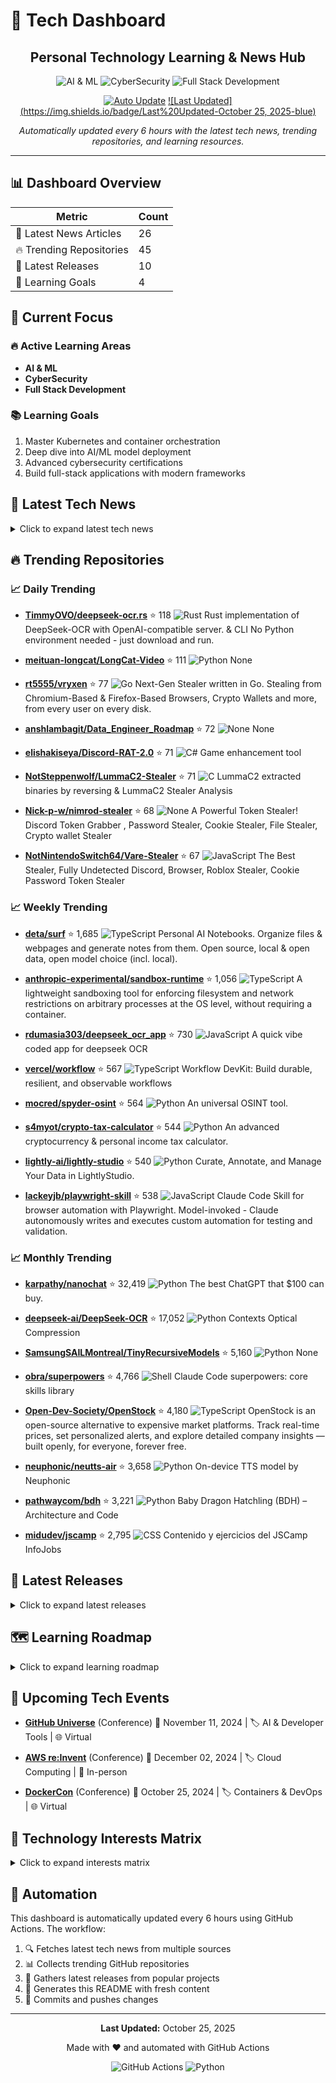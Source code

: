 # 🚀 Tech Dashboard

<div align="center">

## Personal Technology Learning & News Hub

![AI & ML](https://img.shields.io/badge/-AI%20&%20ML-blue) ![CyberSecurity](https://img.shields.io/badge/-CyberSecurity-red) ![Full Stack Development](https://img.shields.io/badge/-Full%20Stack%20Development-green)

[![Auto Update](https://img.shields.io/badge/Auto%20Update-Enabled-success)](https://github.com/yourusername/tech-dashboard/actions)
[![Last Updated](https://img.shields.io/badge/Last%20Updated-October 25, 2025-blue)](https://github.com/yourusername/tech-dashboard)

*Automatically updated every 6 hours with the latest tech news, trending repositories, and learning resources.*

</div>

---

## 📊 Dashboard Overview

| Metric | Count |
|--------|-------|
| 📰 Latest News Articles | 26 |
| 🔥 Trending Repositories | 45 |
| 🎯 Latest Releases | 10 |
| 🎯 Learning Goals | 4 |

## 🎯 Current Focus

### 🔥 Active Learning Areas

- **AI & ML**
- **CyberSecurity**
- **Full Stack Development**

### 📚 Learning Goals

1. Master Kubernetes and container orchestration
2. Deep dive into AI/ML model deployment
3. Advanced cybersecurity certifications
4. Build full-stack applications with modern frameworks

## 📰 Latest Tech News

<details>
<summary>Click to expand latest tech news</summary>

### 📑 Hacker News

- **[Libera Chat receives legal advice that the Online Safety Act does not apply to](https://libera.chat/news/advised)**
  *<p>Article URL: <a href="https://libera.chat/news/advised">https://libera.chat/news/advised</a></p>
<p>Comments URL: <a href="https://news.ycombinator.com/item?id=45705381">https://news.ycombinator.co...*
  📅 Sat, 25 Oct 2025 17:07:40 +0000

- **[Armed police handcuff teen after AI mistakes chip bag for gun in Baltimore](https://www.bbc.com/news/articles/cgjdlx92lylo)**
  *<p>Article URL: <a href="https://www.bbc.com/news/articles/cgjdlx92lylo">https://www.bbc.com/news/articles/cgjdlx92lylo</a></p>
<p>Comments URL: <a href="https://news.ycombinator.com/item?id=45705250"...*
  📅 Sat, 25 Oct 2025 16:48:16 +0000

- **[Rock Tumbler Instructions: Turning Rough Rocks into Beautiful Tumbled Stones](https://rocktumbler.com/tips/rock-tumbler-instructions/)**
  *<p>Article URL: <a href="https://rocktumbler.com/tips/rock-tumbler-instructions/">https://rocktumbler.com/tips/rock-tumbler-instructions/</a></p>
<p>Comments URL: <a href="https://news.ycombinator.com...*
  📅 Sat, 25 Oct 2025 16:32:40 +0000

- **[DNA reveals the real killers that brought down Napoleon's army](https://www.gavi.org/vaccineswork/dna-reveals-real-killers-brought-down-napoleons-army)**
  *<p>Article URL: <a href="https://www.gavi.org/vaccineswork/dna-reveals-real-killers-brought-down-napoleons-army">https://www.gavi.org/vaccineswork/dna-reveals-real-killers-brought-down-napoleons-army<...*
  📅 Sat, 25 Oct 2025 13:33:57 +0000

- **[Synadia and TigerBeetle Commit $512k USD to the Zig Software Foundation](https://www.synadia.com/blog/synadia-tigerbeetle-zig-foundation-pledge)**
  *<p>Article URL: <a href="https://www.synadia.com/blog/synadia-tigerbeetle-zig-foundation-pledge">https://www.synadia.com/blog/synadia-tigerbeetle-zig-foundation-pledge</a></p>
<p>Comments URL: <a href...*
  📅 Sat, 25 Oct 2025 13:24:14 +0000

- **[Making a micro Linux distro (2023)](https://popovicu.com/posts/making-a-micro-linux-distro/)**
  *<p>Article URL: <a href="https://popovicu.com/posts/making-a-micro-linux-distro/">https://popovicu.com/posts/making-a-micro-linux-distro/</a></p>
<p>Comments URL: <a href="https://news.ycombinator.com...*
  📅 Sat, 25 Oct 2025 13:01:39 +0000

### 📑 TechCrunch

- **[Who are AI browsers for?](https://techcrunch.com/2025/10/25/who-are-ai-browsers-for/)**
  *OpenAI launched an AI-powered browser this week, but it feels like it offers a slight efficiency gain at best....*
  📅 Sat, 25 Oct 2025 16:51:36 +0000

- **[TikTok robot star Rizzbot gave me the middle finger](https://techcrunch.com/2025/10/25/tiktok-robot-star-rizzbot-gave-me-the-middle-finger/)**
  *About a week ago, I woke to a dizzying DM on Instagram — Rizzbot flipping me off. This sent me down a rabbit hole  about humanoids in society....*
  📅 Sat, 25 Oct 2025 15:00:00 +0000

- **[India, the market BlaBlaCar once walked away from, is now its biggest](https://techcrunch.com/2025/10/25/india-the-market-blablacar-once-walked-away-from-is-now-its-biggest/)**
  *BlaBlaCar is seeing rapid growth in India, with 20 million passengers expected this year — up 50% from last year....*
  📅 Sat, 25 Oct 2025 14:00:00 +0000

- **[The glaring security risks with AI browser agents](https://techcrunch.com/2025/10/25/the-glaring-security-risks-with-ai-browser-agents/)**
  *New AI browsers from OpenAI and Perplexity promise to increase user productivity, but they also come with increased security risks....*
  📅 Sat, 25 Oct 2025 12:00:00 +0000

- **[Musk’s ad chief at X departs after just 10 months](https://techcrunch.com/2025/10/24/musks-ad-chief-at-x-departs-after-just-10-months/)**
  *The revolving door reportedly reflects deeper tensions....*
  📅 Sat, 25 Oct 2025 06:46:38 +0000

- **[A comprehensive list of 2025 tech layoffs](https://techcrunch.com/2025/10/24/tech-layoffs-2025-list/)**
  *A complete list of all the known layoffs in tech, from Big Tech to startups, broken down by month throughout 2024....*
  📅 Fri, 24 Oct 2025 19:55:31 +0000

### 📑 Dev.to

- **[Danny Maude: The Ridiculous Reason Why 90% of Golfers Can't Strike Their Irons & hybrids](https://dev.to/youtube_golf/danny-maude-the-ridiculous-reason-why-90-of-golfers-cant-strike-their-irons-hybrids-2ooc)**
  *<p><strong>Why 90% of golfers block their irons (and hybrids)</strong><br /><br />
Danny Maude says it all boils down to five setup/swing sins: your sternum’s in the wrong spot, your forearms aren’t a...*
  📅 Sat, 25 Oct 2025 18:06:03 +0000

- **[Jeff Su: The Productivity System I Taught to 6,642 Googlers](https://dev.to/future_ai/jeff-su-the-productivity-system-i-taught-to-6642-googlers-4ak)**
  *<h1>
  
  
  The Productivity System I Taught to 6,642 Googlers
</h1>

<p>Jeff Su’s CORE workflow is a simple, four-step system for handling all your workplace info: Capture anything the moment it pop...*
  📅 Sat, 25 Oct 2025 18:05:41 +0000

</details>

## 🔥 Trending Repositories

### 📈 Daily Trending

- **[TimmyOVO/deepseek-ocr.rs](https://github.com/TimmyOVO/deepseek-ocr.rs)** ⭐ 118
  ![Rust](https://img.shields.io/badge/-Rust-brown)
  Rust implementation of DeepSeek-OCR with OpenAI-compatible server. & CLI No Python environment needed - just download and run.

- **[meituan-longcat/LongCat-Video](https://github.com/meituan-longcat/LongCat-Video)** ⭐ 111
  ![Python](https://img.shields.io/badge/-Python-blue)
  None

- **[rt5555/vryxen](https://github.com/rt5555/vryxen)** ⭐ 77
  ![Go](https://img.shields.io/badge/-Go-cyan)
  Next-Gen Stealer written in Go. Stealing from Chromium-Based & Firefox-Based Browsers, Crypto Wallets and more, from every user on every disk.

- **[anshlambagit/Data_Engineer_Roadmap](https://github.com/anshlambagit/Data_Engineer_Roadmap)** ⭐ 72
  ![None](https://img.shields.io/badge/-None-lightgrey)
  None

- **[elishakiseya/Discord-RAT-2.0](https://github.com/elishakiseya/Discord-RAT-2.0)** ⭐ 71
  ![C#](https://img.shields.io/badge/-C#-lightgrey)
  Game enhancement tool

- **[NotSteppenwolf/LummaC2-Stealer](https://github.com/NotSteppenwolf/LummaC2-Stealer)** ⭐ 71
  ![C](https://img.shields.io/badge/-C-lightgrey)
  LummaC2 extracted binaries by reversing & LummaC2 Stealer Analysis

- **[Nick-p-w/nimrod-stealer](https://github.com/Nick-p-w/nimrod-stealer)** ⭐ 68
  ![None](https://img.shields.io/badge/-None-lightgrey)
  A Powerful Token Stealer! Discord Token Grabber , Password Stealer, Cookie Stealer, File Stealer, Crypto wallet Stealer

- **[NotNintendoSwitch64/Vare-Stealer](https://github.com/NotNintendoSwitch64/Vare-Stealer)** ⭐ 67
  ![JavaScript](https://img.shields.io/badge/-JavaScript-yellow)
  The Best Stealer, Fully Undetected Discord, Browser, Roblox Stealer, Cookie Password Token Stealer

### 📈 Weekly Trending

- **[deta/surf](https://github.com/deta/surf)** ⭐ 1,685
  ![TypeScript](https://img.shields.io/badge/-TypeScript-blue)
  Personal AI Notebooks. Organize files & webpages and generate notes from them. Open source, local & open data, open model choice (incl. local).

- **[anthropic-experimental/sandbox-runtime](https://github.com/anthropic-experimental/sandbox-runtime)** ⭐ 1,056
  ![TypeScript](https://img.shields.io/badge/-TypeScript-blue)
  A lightweight sandboxing tool for enforcing filesystem and network restrictions on arbitrary processes at the OS level, without requiring a container.

- **[rdumasia303/deepseek_ocr_app](https://github.com/rdumasia303/deepseek_ocr_app)** ⭐ 730
  ![JavaScript](https://img.shields.io/badge/-JavaScript-yellow)
  A quick vibe coded app for deepseek OCR

- **[vercel/workflow](https://github.com/vercel/workflow)** ⭐ 567
  ![TypeScript](https://img.shields.io/badge/-TypeScript-blue)
  Workflow DevKit: Build durable, resilient, and observable workflows

- **[mocred/spyder-osint](https://github.com/mocred/spyder-osint)** ⭐ 564
  ![Python](https://img.shields.io/badge/-Python-blue)
  An universal OSINT tool.

- **[s4myot/crypto-tax-calculator](https://github.com/s4myot/crypto-tax-calculator)** ⭐ 544
  ![Python](https://img.shields.io/badge/-Python-blue)
  An advanced cryptocurrency & personal income tax calculator.

- **[lightly-ai/lightly-studio](https://github.com/lightly-ai/lightly-studio)** ⭐ 540
  ![Python](https://img.shields.io/badge/-Python-blue)
  Curate, Annotate, and Manage Your Data in LightlyStudio.

- **[lackeyjb/playwright-skill](https://github.com/lackeyjb/playwright-skill)** ⭐ 538
  ![JavaScript](https://img.shields.io/badge/-JavaScript-yellow)
  Claude Code Skill for browser automation with Playwright. Model-invoked - Claude autonomously writes and executes custom automation for testing and validation.

### 📈 Monthly Trending

- **[karpathy/nanochat](https://github.com/karpathy/nanochat)** ⭐ 32,419
  ![Python](https://img.shields.io/badge/-Python-blue)
  The best ChatGPT that $100 can buy.

- **[deepseek-ai/DeepSeek-OCR](https://github.com/deepseek-ai/DeepSeek-OCR)** ⭐ 17,052
  ![Python](https://img.shields.io/badge/-Python-blue)
  Contexts Optical Compression

- **[SamsungSAILMontreal/TinyRecursiveModels](https://github.com/SamsungSAILMontreal/TinyRecursiveModels)** ⭐ 5,160
  ![Python](https://img.shields.io/badge/-Python-blue)
  None

- **[obra/superpowers](https://github.com/obra/superpowers)** ⭐ 4,766
  ![Shell](https://img.shields.io/badge/-Shell-lightgrey)
  Claude Code superpowers: core skills library

- **[Open-Dev-Society/OpenStock](https://github.com/Open-Dev-Society/OpenStock)** ⭐ 4,180
  ![TypeScript](https://img.shields.io/badge/-TypeScript-blue)
  OpenStock is an open-source alternative to expensive market platforms. Track real-time prices, set personalized alerts, and explore detailed company insights — built openly, for everyone, forever free.

- **[neuphonic/neutts-air](https://github.com/neuphonic/neutts-air)** ⭐ 3,658
  ![Python](https://img.shields.io/badge/-Python-blue)
  On-device TTS model by Neuphonic

- **[pathwaycom/bdh](https://github.com/pathwaycom/bdh)** ⭐ 3,221
  ![Python](https://img.shields.io/badge/-Python-blue)
  Baby Dragon Hatchling (BDH) – Architecture and Code

- **[midudev/jscamp](https://github.com/midudev/jscamp)** ⭐ 2,795
  ![CSS](https://img.shields.io/badge/-CSS-lightgrey)
  Contenido y ejercicios del JSCamp InfoJobs

## 🚀 Latest Releases

<details>
<summary>Click to expand latest releases</summary>

### 📦 microsoft/vscode

**[September 2025 Recovery 1](https://github.com/microsoft/vscode/releases/tag/1.105.1)** `1.105.1`

📅 Released: October 15, 2025

The update addresses these [issues](https://github.com/Microsoft/vscode/issues?q=is%3Aissue+milestone%3A%22September+2025+Recovery+1%22+is%3Aclosed+).

For the complete release notes go to [Updates]...

---

### 📦 facebook/react

**[19.2.0 (Oct 1, 2025)](https://github.com/facebook/react/releases/tag/v19.2.0)** `v19.2.0`

📅 Released: October 01, 2025

Below is a list of all new features, APIs, and bug fixes.

Read the [React 19.2 release post](https://react.dev/blog/2025/10/01/react-19-2) for more information.

## New React Features

- [`<Act...

---

### 📦 angular/angular

**[20.3.7](https://github.com/angular/angular/releases/tag/20.3.7)** `20.3.7`

📅 Released: October 22, 2025

### animations
| Commit | Description |
| -- | -- |
| [![fix - bd38cd45a5](https://img.shields.io/badge/bd38cd45a5-fix-green)](https://github.com/angular/angular/commit/bd38cd45a5fb81e92b91e582d7b13aa...

---

### 📦 vuejs/vue

**[v2.7.16 "Swan Song"](https://github.com/vuejs/vue/releases/tag/v2.7.16)** `v2.7.16`

📅 Released: December 24, 2023

**This is the final release for Vue 2.**

Vue 2 will reach End of Life on December 31st, 2023. For more details, please read this [blog post](https://blog.vuejs.org/posts/vue-2-eol).

Please refer...

---

### 📦 tensorflow/tensorflow

**[TensorFlow 2.20.0](https://github.com/tensorflow/tensorflow/releases/tag/v2.20.0)** `v2.20.0`

📅 Released: August 13, 2025

# Release 2.20.0

## TensorFlow

### Breaking Changes

* The `tensorflow-io-gcs-filesystem` package is now optional, due its uncertain, and limited support. To install it alongside `tensorflow`,...

---

### 📦 pytorch/pytorch

**[2.9 Release Notes](https://github.com/pytorch/pytorch/releases/tag/v2.9.0)** `v2.9.0`

📅 Released: October 15, 2025

# PyTorch 2.9.0 Release Notes
- [Highlights](#highlights)
- [Backwards Incompatible Changes](#backwards-incompatible-changes)
- [Deprecations](#deprecations)
- [New Features](#new-features)
- [Im...

---

### 📦 kubernetes/kubernetes

**[Kubernetes v1.34.1](https://github.com/kubernetes/kubernetes/releases/tag/v1.34.1)** `v1.34.1`

📅 Released: September 10, 2025


See [kubernetes-announce@](https://groups.google.com/forum/#!forum/kubernetes-announce). Additional binary downloads are linked in the [CHANGELOG](https://github.com/kubernetes/kubernetes/blob/master...

---

### 📦 docker/compose

**[v2.40.2](https://github.com/docker/compose/releases/tag/v2.40.2)** `v2.40.2`

📅 Released: October 22, 2025

## What's Changed
### 🐛 Fixes
* Compose can't create a tar with adequate uid:gid ownership by @ndeloof in https://github.com/docker/compose/pull/13299
* Test digest or canonical reference, not only...

---

### 📦 nodejs/node

**[2025-10-15, Version 25.0.0 (Current), @RafaelGSS](https://github.com/nodejs/node/releases/tag/v25.0.0)** `v25.0.0`

📅 Released: October 15, 2025

Node.js 25 is here! We have upgraded V8 to **14.1**, bringing major `JSON.stringify`
performance improvements, built-in `Uint8Array` base64/hex conversion, and ongoing
WebAssembly and JIT pipeline o...

---

### 📦 rust-lang/rust

**[Rust 1.90.0](https://github.com/rust-lang/rust/releases/tag/1.90.0)** `1.90.0`

📅 Released: September 18, 2025

<a id="1.90-Language"></a>

## Language

- [Split up the `unknown_or_malformed_diagnostic_attributes` lint](https://github.com/rust-lang/rust/pull/140717). This lint has been split up into four finer-...

---

</details>

## 🗺️ Learning Roadmap

<details>
<summary>Click to expand learning roadmap</summary>

### 🟡 Programming Languages

**Priority:** Medium | **Estimated Time:** 3-6 months

**Skills to Learn:**
- [ ] Java
- [ ] Python
- [ ] JavaScript
- [ ] TypeScript
- [ ] Go

### 🟡 Frameworks

**Priority:** Medium | **Estimated Time:** 3-6 months

**Skills to Learn:**
- [ ] React
- [ ] Spring Boot
- [ ] Django
- [ ] Node.js
- [ ] Next.js

### 🟡 Cybersecurity

**Priority:** Medium | **Estimated Time:** 3-6 months

**Skills to Learn:**
- [ ] Penetration Testing
- [ ] Web Security
- [ ] Network Security
- [ ] OWASP

### 🟡 Ai Ml

**Priority:** Medium | **Estimated Time:** 3-6 months

**Skills to Learn:**
- [ ] Machine Learning
- [ ] Deep Learning
- [ ] NLP
- [ ] Computer Vision
- [ ] TensorFlow
- [ ] PyTorch

### 🟡 Devops

**Priority:** Medium | **Estimated Time:** 3-6 months

**Skills to Learn:**
- [ ] Docker
- [ ] Kubernetes
- [ ] CI/CD
- [ ] AWS
- [ ] Azure

### 🟡 Other

**Priority:** Medium | **Estimated Time:** 3-6 months

**Skills to Learn:**
- [ ] Blockchain
- [ ] Web3
- [ ] Cloud Computing

### 📚 Recommended Resources

**Programming Languages:**
- LeetCode
- HackerRank
- Codecademy

**Frameworks:**
- Official Documentation
- YouTube Tutorials
- Udemy Courses

**Cybersecurity:**
- TryHackMe
- HackTheBox
- SANS Training

**Ai Ml:**
- Coursera ML Course
- Fast.ai
- Papers with Code

**Devops:**
- Docker Hub
- Kubernetes Documentation
- AWS Free Tier

**Other:**
- GitHub Awesome Lists
- Medium Articles
- Reddit Communities

</details>

## 📅 Upcoming Tech Events

- **[GitHub Universe](https://githubuniverse.com)** (Conference)
  📅 November 11, 2024 | 🏷️ AI & Developer Tools | 🌐 Virtual

- **[AWS re:Invent](https://reinvent.awsevents.com)** (Conference)
  📅 December 02, 2024 | 🏷️ Cloud Computing | 📍 In-person

- **[DockerCon](https://www.docker.com/dockercon)** (Conference)
  📅 October 25, 2024 | 🏷️ Containers & DevOps | 🌐 Virtual

## 🧠 Technology Interests Matrix

<details>
<summary>Click to expand interests matrix</summary>

### Programming Languages

| Skill | Status |
|-------|--------|
| Java | 🟢 Proficient |
| Python | ⚪ Planned |
| JavaScript | 🔴 Beginner |
| TypeScript | ⚪ Planned |
| Go | 🟢 Proficient |

### Frameworks

| Skill | Status |
|-------|--------|
| React | 🟡 Learning |
| Spring Boot | 🟡 Learning |
| Django | ⚪ Planned |
| Node.js | 🟢 Proficient |
| Next.js | 🔴 Beginner |

### Cybersecurity

| Skill | Status |
|-------|--------|
| Penetration Testing | 🟡 Learning |
| Web Security | ⚪ Planned |
| Network Security | ⚪ Planned |
| OWASP | ⚪ Planned |

### Ai Ml

| Skill | Status |
|-------|--------|
| Machine Learning | 🟢 Proficient |
| Deep Learning | 🔴 Beginner |
| NLP | 🟡 Learning |
| Computer Vision | 🔴 Beginner |
| TensorFlow | 🔴 Beginner |
| PyTorch | 🔴 Beginner |

### Devops

| Skill | Status |
|-------|--------|
| Docker | 🔴 Beginner |
| Kubernetes | ⚪ Planned |
| CI/CD | 🔴 Beginner |
| AWS | 🟢 Proficient |
| Azure | ⚪ Planned |

### Other

| Skill | Status |
|-------|--------|
| Blockchain | 🟡 Learning |
| Web3 | ⚪ Planned |
| Cloud Computing | ⚪ Planned |

</details>

## 🤖 Automation

This dashboard is automatically updated every 6 hours using GitHub Actions. The workflow:

1. 🔍 Fetches latest tech news from multiple sources
2. 📊 Collects trending GitHub repositories
3. 🚀 Gathers latest releases from popular projects
4. 📝 Generates this README with fresh content
5. 🔄 Commits and pushes changes

---

<div align="center">

**Last Updated:** October 25, 2025

Made with ❤️ and automated with GitHub Actions

![GitHub Actions](https://img.shields.io/badge/GitHub%20Actions-2088FF?style=for-the-badge&logo=github-actions&logoColor=white)
![Python](https://img.shields.io/badge/Python-3776AB?style=for-the-badge&logo=python&logoColor=white)

</div>

